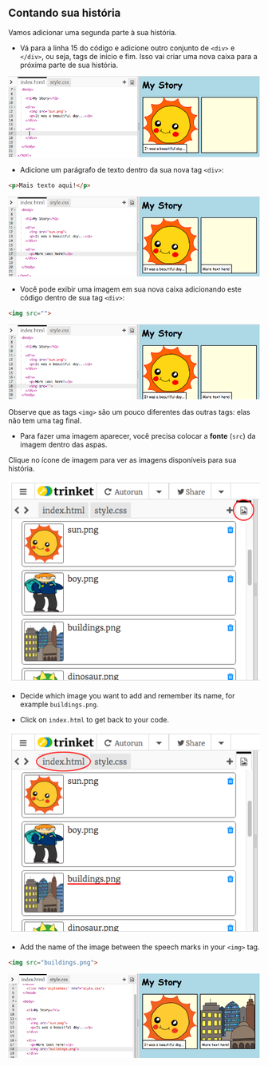 ## Contando sua história

Vamos adicionar uma segunda parte à sua história.

+ Vá para a linha 15 do código e adicione outro conjunto de `<div>` e `</div>`, ou seja, tags de início e fim. Isso vai criar uma nova caixa para a próxima parte de sua história.

![screenshot](images/story-div.png)

+ Adicione um parágrafo de texto dentro da sua nova tag `<div>`:

```html
<p>Mais texto aqui!</p>
```

![screenshot](images/story-paragraph.png)

+ Você pode exibir uma imagem em sua nova caixa adicionando este código dentro de sua tag `<div>`:

```html
<img src="">
```

![screenshot](images/story-img-tag.png)

Observe que as tags `<img>` são um pouco diferentes das outras tags: elas não tem uma tag final.

+ Para fazer uma imagem aparecer, você precisa colocar a **fonte** (`src`) da imagem dentro das aspas.

Clique no ícone de imagem para ver as imagens disponíveis para sua história.

![screenshot](images/story-see-images.png)

+ Decide which image you want to add and remember its name, for example `buildings.png`.

+ Click on `index.html` to get back to your code.

![screenshot](images/story-image-name.png)

+ Add the name of the image between the speech marks in your `<img>` tag.

```html
<img src="buildings.png">
```

![screenshot](images/story-image-name-add.png)
